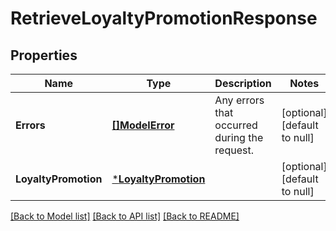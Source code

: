 # RetrieveLoyaltyPromotionResponse

## Properties

 Name                 | Type                                         | Description                                  | Notes                        
----------------------|----------------------------------------------|----------------------------------------------|------------------------------
 **Errors**           | [**[]ModelError**](Error.md)                 | Any errors that occurred during the request. | [optional] [default to null] 
 **LoyaltyPromotion** | [***LoyaltyPromotion**](LoyaltyPromotion.md) |                                              | [optional] [default to null] 

[[Back to Model list]](../README.md#documentation-for-models) [[Back to API list]](../README.md#documentation-for-api-endpoints) [[Back to README]](../README.md)

